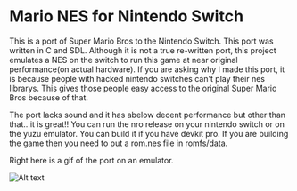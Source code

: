 # Mario NES for Nintendo Switch

This is a port of Super Mario Bros to the Nintendo Switch. This port was written in C and SDL. Although it is not a true re-written port, this project emulates a NES on the switch to run this game at near original performance(on actual hardware). If you are asking why I made this port, it is because people with hacked nintendo switches can't play their nes librarys. This gives those people easy access to the original Super Mario Bros because of that.

The port lacks sound and it has abelow decent performance but other than that...it is great!! You can run the nro release on your nintendo switch or on the yuzu emulator. You can build it if you have devkit pro. If you are building the game then you need to put a rom.nes file in romfs/data. 

Right here is a gif of the port on an emulator.

![Alt text](Animation.gif?raw=true "Title")
